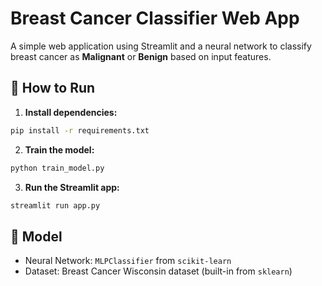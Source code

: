 # Breast Cancer Classifier Web App

A simple web application using Streamlit and a neural network to classify breast cancer as **Malignant** or **Benign** based on input features.

## 🔧 How to Run

1. **Install dependencies:**
```bash
pip install -r requirements.txt
```

2. **Train the model:**
```bash
python train_model.py
```

3. **Run the Streamlit app:**
```bash
streamlit run app.py
```

## 🧠 Model

- Neural Network: `MLPClassifier` from `scikit-learn`
- Dataset: Breast Cancer Wisconsin dataset (built-in from `sklearn`)
